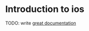 # Introduction to ios

TODO: write [great documentation](http://jacobian.org/writing/what-to-write/)
